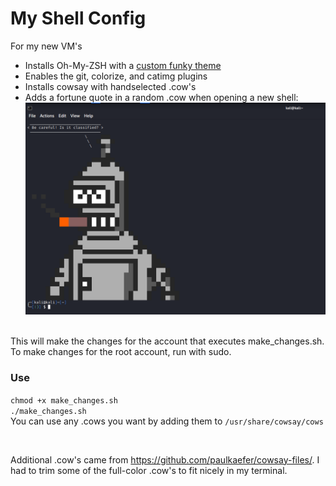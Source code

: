 # My Shell Config
For my new VM's 

- Installs Oh-My-ZSH with a [custom funky theme](https://github.com/amartinsec/My_Shell_Config/blob/main/Modified_Funky_Theme.txt)
- Enables the git, colorize, and catimg plugins
- Installs cowsay with handselected .cow's
- Adds a fortune quote in a random .cow when opening a new shell:
![demo img](https://raw.githubusercontent.com/amartinsec/My_Shell_Config/main/img/demopic.png)

<br>
This will make the changes for the account that executes make_changes.sh.
To make changes for the root account, run with sudo. 

### Use
`chmod +x make_changes.sh` <br>
`./make_changes.sh`
<br>
You can use any .cows you want by adding them to `/usr/share/cowsay/cows`

<br>

Additional .cow's came from https://github.com/paulkaefer/cowsay-files/. I had to trim some of the full-color .cow's to fit nicely in my terminal. 
